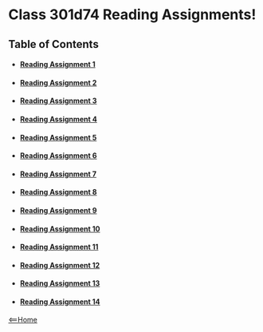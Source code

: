 # Class 301d74 Reading Assignments!

## Table of Contents

- #### [Reading Assignment 1](r3assign.md)
- #### [Reading Assignment 2](r3assign2.md)
- #### [Reading Assignment 3](r3assign3.md)
- #### [Reading Assignment 4](r3assign4.md)
- #### [Reading Assignment 5](r3assign5.md)
- #### [Reading Assignment 6](r3assign6.md)
- #### [Reading Assignment 7](r3assign7.md)
- #### [Reading Assignment 8](r3assign8.md)
- #### [Reading Assignment 9](r3assign9.md)
- #### [Reading Assignment 10](r3assign10.md)
- #### [Reading Assignment 11](r3assign11.md)
- #### [Reading Assignment 12](r3assign12.md)
- #### [Reading Assignment 13](r3assign13.md)
- #### [Reading Assignment 14](r3assign14.md)

[<==Home](README.md) 